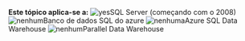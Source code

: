 **Este tópico aplica-se a:** ![yes](media/yes.png "Sim")SQL Server \(começando com o 2008\) ![nenhum](media/no.png "nenhum")Banco de dados SQL do azure ![nenhuma](media/no.png "nenhuma")Azure SQL Data Warehouse ![nenhum](media/no.png "nenhum")Parallel Data Warehouse
